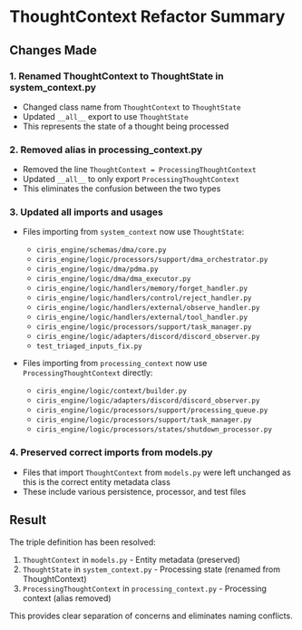 # ThoughtContext Refactor Summary

## Changes Made

### 1. Renamed ThoughtContext to ThoughtState in system_context.py
- Changed class name from `ThoughtContext` to `ThoughtState`
- Updated `__all__` export to use `ThoughtState`
- This represents the state of a thought being processed

### 2. Removed alias in processing_context.py
- Removed the line `ThoughtContext = ProcessingThoughtContext`
- Updated `__all__` to only export `ProcessingThoughtContext`
- This eliminates the confusion between the two types

### 3. Updated all imports and usages
- Files importing from `system_context` now use `ThoughtState`:
  - `ciris_engine/schemas/dma/core.py`
  - `ciris_engine/logic/processors/support/dma_orchestrator.py`
  - `ciris_engine/logic/dma/pdma.py`
  - `ciris_engine/logic/dma/dma_executor.py`
  - `ciris_engine/logic/handlers/memory/forget_handler.py`
  - `ciris_engine/logic/handlers/control/reject_handler.py`
  - `ciris_engine/logic/handlers/external/observe_handler.py`
  - `ciris_engine/logic/handlers/external/tool_handler.py`
  - `ciris_engine/logic/processors/support/task_manager.py`
  - `ciris_engine/logic/adapters/discord/discord_observer.py`
  - `test_triaged_inputs_fix.py`

- Files importing from `processing_context` now use `ProcessingThoughtContext` directly:
  - `ciris_engine/logic/context/builder.py`
  - `ciris_engine/logic/adapters/discord/discord_observer.py`
  - `ciris_engine/logic/processors/support/processing_queue.py`
  - `ciris_engine/logic/processors/support/task_manager.py`
  - `ciris_engine/logic/processors/states/shutdown_processor.py`

### 4. Preserved correct imports from models.py
- Files that import `ThoughtContext` from `models.py` were left unchanged as this is the correct entity metadata class
- These include various persistence, processor, and test files

## Result
The triple definition has been resolved:
1. `ThoughtContext` in `models.py` - Entity metadata (preserved)
2. `ThoughtState` in `system_context.py` - Processing state (renamed from ThoughtContext)
3. `ProcessingThoughtContext` in `processing_context.py` - Processing context (alias removed)

This provides clear separation of concerns and eliminates naming conflicts.